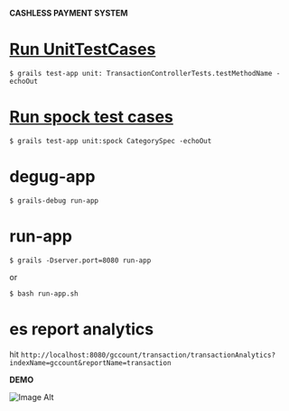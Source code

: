 <b>CASHLESS PAYMENT SYSTEM</b>

[Run UnitTestCases](http://stackoverflow.com/a/2219029/432903)
==============
`$ grails test-app unit: TransactionControllerTests.testMethodName -echoOut`

[Run spock test cases](http://grails101.wordpress.com/2012/04/22/test-grails-application-with-spock/)
=====================
`$ grails test-app unit:spock CategorySpec -echoOut`


degug-app
=========

```
$ grails-debug run-app
```

run-app
=======

```
$ grails -Dserver.port=8080 run-app
```

or
```
$ bash run-app.sh
```

es report analytics
==============
hit `http://localhost:8080/gccount/transaction/transactionAnalytics?indexName=gccount&reportName=transaction`


<b>DEMO</b>

![Image Alt](https://github.com/iPrayag/gccount/raw/master/doc/main.png)





